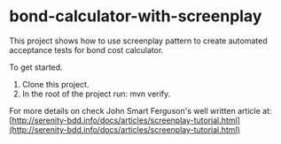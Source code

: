 # bond-calculator-with-screenplay

This project shows how to use screenplay pattern to create automated acceptance tests for bond cost calculator.

To get started.

1. Clone this project.
2. In the root of the project run: mvn verify. 

For more details on check John Smart Ferguson's well written article at: [http://serenity-bdd.info/docs/articles/screenplay-tutorial.html](http://serenity-bdd.info/docs/articles/screenplay-tutorial.html) 
